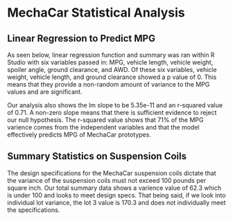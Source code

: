 # MechaCar Statistical Analysis

## Linear Regression to Predict MPG

As seen below, linear regression function and summary was ran within R Studio with six variables passed in: MPG, vehicle length, vehicle weight, spoiler angle, ground clearance, and AWD. Of these six variables, vehicle weight, vehicle length, and ground clearance showed a p value of 0. This means that they provide a non-random amount of variance to the MPG values and are significant.

Our analysis also shows the lm slope to be 5.35e-11 and an r-squared value of 0.71. A non-zero slope means that there is sufficient evidence to reject our null hypothesis. The r-squared value shows that 71% of the MPG varience comes from the independent variables and that the model effectively predicts MPG of MechaCar prototypes. 

## Summary Statistics on Suspension Coils

The design specifications for the MechaCar suspension coils dictate that the variance of the suspension coils must not exceed 100 pounds per square inch. Our total summary data shows a varience value of 62.3 which is under 100 and looks to meet design specs. That being said, if we look into individual lot variance, the lot 3 value is 170.3 and does not individually meet the specifications.  

